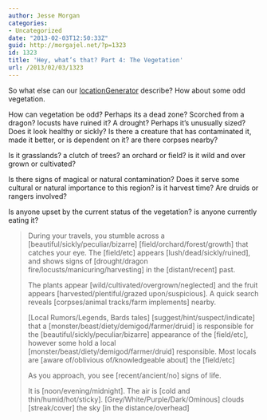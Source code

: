 ```yaml
---
author: Jesse Morgan
categories:
- Uncategorized
date: "2013-02-03T12:50:33Z"
guid: http://morgajel.net/?p=1323
id: 1323
title: 'Hey, what’s that? Part 4: The Vegetation'
url: /2013/02/03/1323
---
```


So what else can our [locationGenerator](http://morgajel.net/2013/02/02/1313 "Hey, what’s that? Part 1: The Ruins") describe? How about some odd vegetation.

How can vegetation be odd? Perhaps its a dead zone? Scorched from a dragon? locusts have ruined it? A drought? Perhaps it’s unusually sized? Does it look healthy or sickly? Is there a creature that has contaminated it, made it better, or is dependent on it? are there corpses nearby?

Is it grasslands? a clutch of trees? an orchard or field? is it wild and over grown or cultivated?

Is there signs of magical or natural contamination? Does it serve some cultural or natural importance to this region? is it harvest time? Are druids or rangers involved?

Is anyone upset by the current status of the vegetation? is anyone currently eating it?

> During your travels, you stumble across a \[beautiful/sickly/peculiar/bizarre\] \[field/orchard/forest/growth\] that catches your eye. The \[field/etc\] appears \[lush/dead/sickly/ruined\], and shows signs of \[drought/dragon fire/locusts/manicuring/harvesting\] in the \[distant/recent\] past.
> 
> The plants appear \[wild/cultivated/overgrown/neglected\] and the fruit appears \[harvested/plentiful/grazed upon/suspicious\]. A quick search reveals \[corpses/animal tracks/farm implements\] nearby.
> 
> \[Local Rumors/Legends, Bards tales\] \[suggest/hint/suspect/indicate\] that a \[monster/beast/diety/demigod/farmer/druid\] is responsible for the \[beautiful/sickly/peculiar/bizarre\] appearance of the \[field/etc\], however some hold a local \[monster/beast/diety/demigod/farmer/druid\] responsible. Most locals are \[aware of/oblivious of/knowledgeable about\] the \[field/etc\]
> 
> As you approach, you see \[recent/ancient/no\] signs of life.
> 
> It is \[noon/evening/midnight\]. The air is \[cold and thin/humid/hot/sticky\]. \[Grey/White/Purple/Dark/Ominous\] clouds \[streak/cover\] the sky \[in the distance/overhead\]